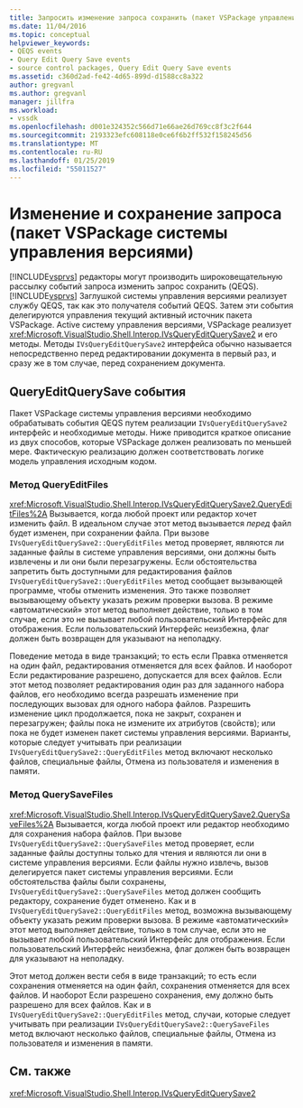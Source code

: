 ```yaml
---
title: Запросить изменение запроса сохранить (пакет VSPackage управления версиями) | Документация Майкрософт
ms.date: 11/04/2016
ms.topic: conceptual
helpviewer_keywords:
- QEQS events
- Query Edit Query Save events
- source control packages, Query Edit Query Save events
ms.assetid: c360d2ad-fe42-4d65-899d-d1588cc8a322
author: gregvanl
ms.author: gregvanl
manager: jillfra
ms.workload:
- vssdk
ms.openlocfilehash: d001e324352c566d71e66ae26d769cc8f3c2f644
ms.sourcegitcommit: 2193323efc608118e0ce6f6b2ff532f158245d56
ms.translationtype: MT
ms.contentlocale: ru-RU
ms.lasthandoff: 01/25/2019
ms.locfileid: "55011527"
---
```

# <a name="query-edit-query-save-source-control-vspackage"></a>Изменение и сохранение запроса (пакет VSPackage системы управления версиями)
[!INCLUDE[vsprvs](../../code-quality/includes/vsprvs_md.md)] редакторы могут производить широковещательную рассылку событий запроса изменить запрос сохранить (QEQS). [!INCLUDE[vsprvs](../../code-quality/includes/vsprvs_md.md)] Заглушкой системы управления версиями реализует службу QEQS, так как это получателя событий QEQS. Затем эти события делегируются управления текущий активный источник пакета VSPackage. Active систему управления версиями, VSPackage реализует <xref:Microsoft.VisualStudio.Shell.Interop.IVsQueryEditQuerySave2> и его методы. Методы `IVsQueryEditQuerySave2` интерфейса обычно называется непосредственно перед редактировании документа в первый раз, и сразу же в том случае, перед сохранением документа.  
  
## <a name="queryeditquerysave-events"></a>QueryEditQuerySave события  
 Пакет VSPackage системы управления версиями необходимо обрабатывать события QEQS путем реализации `IVsQueryEditQuerySave2` интерфейс и необходимые методы. Ниже приводится краткое описание из двух способов, которые VSPackage должен реализовать по меньшей мере. Фактическую реализацию должен соответствовать логике модель управления исходным кодом.  
  
### <a name="queryeditfiles-method"></a>Метод QueryEditFiles  
 <xref:Microsoft.VisualStudio.Shell.Interop.IVsQueryEditQuerySave2.QueryEditFiles%2A> Вызывается, когда любой проект или редактор хочет изменить файл. В идеальном случае этот метод вызывается *перед* файл будет изменен, при сохранении файла. При вызове `IVsQueryEditQuerySave2::QueryEditFiles` метод проверяет, являются ли заданные файлы в системе управления версиями, они должны быть извлечены и ли они были перезагружены. Если обстоятельства запретить быть доступными для редактирования файлов `IVsQueryEditQuerySave2::QueryEditFiles` метод сообщает вызывающей программе, чтобы отменить изменения. Это также позволяет вызывающему объекту указать режим проверки вызова. В режиме «автоматический» этот метод выполняет действие, только в том случае, если это не вызывает любой пользовательский Интерфейс для отображения. Если пользовательский Интерфейс неизбежна, флаг должен быть возвращен для указывают на неполадку.  
  
 Поведение метода в виде транзакций; то есть если Правка отменяется на один файл, редактирования отменяется для всех файлов. И наоборот Если редактирование разрешено, допускается для всех файлов. Если этот метод позволяет редактирования один раз для заданного набора файлов, его необходимо всегда разрешать изменение при последующих вызовах для одного набора файлов. Разрешить изменение цикл продолжается, пока не закрыт, сохранен и перезагружен; файлы пока не измените их атрибутов (свойств); или пока не будет изменен пакет системы управления версиями. Варианты, которые следует учитывать при реализации `IVsQueryEditQuerySave2::QueryEditFiles` метод включают несколько файлов, специальные файлы, Отмена из пользователя и изменения в памяти.  
  
### <a name="querysavefiles-method"></a>Метод QuerySaveFiles  
 <xref:Microsoft.VisualStudio.Shell.Interop.IVsQueryEditQuerySave2.QuerySaveFiles%2A> Вызывается, когда любой проект или редактор необходимо для сохранения набора файлов. При вызове `IVsQueryEditQuerySave2::QuerySaveFiles` метод проверяет, если заданные файлы доступны только для чтения и являются ли они в системе управления версиями. Если файлы нужно извлечь, вызов делегируется пакет системы управления версиями. Если обстоятельства файлы были сохранены, `IVsQueryEditQuerySave2::QuerySaveFiles` метод должен сообщить редактору, сохранение будет отменено. Как и в `IVsQueryEditQuerySave2::QueryEditFiles` метод, возможна вызывающему объекту указать режим проверки вызова. В режиме «автоматический» этот метод выполняет действие, только в том случае, если это не вызывает любой пользовательский Интерфейс для отображения. Если пользовательский Интерфейс неизбежна, флаг должен быть возвращен для указывают на неполадку.  
  
 Этот метод должен вести себя в виде транзакций; то есть если сохранения отменяется на один файл, сохранения отменяется для всех файлов. И наоборот Если разрешено сохранения, ему должно быть разрешено для всех файлов. Как и в `IVsQueryEditQuerySave2::QueryEditFiles` метод, случаи, которые следует учитывать при реализации `IVsQueryEditQuerySave2::QuerySaveFiles` метод включают несколько файлов, специальные файлы, Отмена из пользователя и изменения в памяти.  
  
## <a name="see-also"></a>См. также  
 <xref:Microsoft.VisualStudio.Shell.Interop.IVsQueryEditQuerySave2>